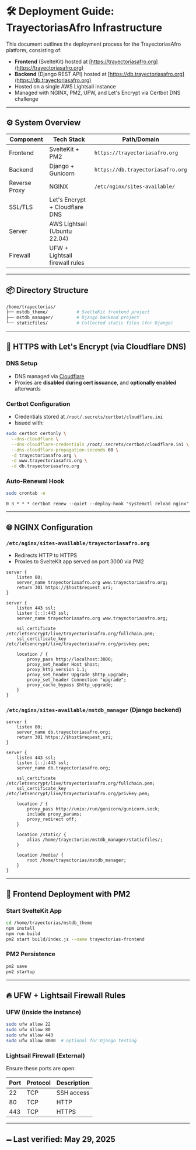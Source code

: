 # 🛠️ Deployment Guide: TrayectoriasAfro Infrastructure

This document outlines the deployment process for the TrayectoriasAfro platform, consisting of:

* **Frontend** (SvelteKit) hosted at [https://trayectoriasafro.org](https://trayectoriasafro.org)
* **Backend** (Django REST API) hosted at [https://db.trayectoriasafro.org](https://db.trayectoriasafro.org)
* Hosted on a single AWS Lightsail instance
* Managed with NGINX, PM2, UFW, and Let's Encrypt via Certbot DNS challenge

---

## ⚙️ System Overview

| Component     | Tech Stack                     | Path/Domain                       |
| ------------- | ------------------------------ | --------------------------------- |
| Frontend      | SvelteKit + PM2                | `https://trayectoriasafro.org`    |
| Backend       | Django + Gunicorn              | `https://db.trayectoriasafro.org` |
| Reverse Proxy | NGINX                          | `/etc/nginx/sites-available/`     |
| SSL/TLS       | Let's Encrypt + Cloudflare DNS |                                   |
| Server        | AWS Lightsail (Ubuntu 22.04)   |                                   |
| Firewall      | UFW + Lightsail firewall rules |                                   |

---

## 📦 Directory Structure

```bash
/home/trayectorias/
├── mstdb_theme/           # SvelteKit frontend project
├── mstdb_manager/         # Django backend project
└── staticfiles/           # Collected static files (for Django)
```

---

## 🔐 HTTPS with Let's Encrypt (via Cloudflare DNS)

### DNS Setup

* DNS managed via [Cloudflare](https://dash.cloudflare.com)
* Proxies are **disabled during cert issuance**, and **optionally enabled** afterwards

### Certbot Configuration

* Credentials stored at `/root/.secrets/certbot/cloudflare.ini`
* Issued with:

```bash
sudo certbot certonly \
  --dns-cloudflare \
  --dns-cloudflare-credentials /root/.secrets/certbot/cloudflare.ini \
  --dns-cloudflare-propagation-seconds 60 \
  -d trayectoriasafro.org \
  -d www.trayectoriasafro.org \
  -d db.trayectoriasafro.org
```

### Auto-Renewal Hook

```bash
sudo crontab -e
```

```cron
0 3 * * * certbot renew --quiet --deploy-hook "systemctl reload nginx"
```

---

## 🌐 NGINX Configuration

### `/etc/nginx/sites-available/trayectoriasafro.org`

* Redirects HTTP to HTTPS
* Proxies to SvelteKit app served on port 3000 via PM2

```nginx
server {
    listen 80;
    server_name trayectoriasafro.org www.trayectoriasafro.org;
    return 301 https://$host$request_uri;
}

server {
    listen 443 ssl;
    listen [::]:443 ssl;
    server_name trayectoriasafro.org www.trayectoriasafro.org;

    ssl_certificate /etc/letsencrypt/live/trayectoriasafro.org/fullchain.pem;
    ssl_certificate_key /etc/letsencrypt/live/trayectoriasafro.org/privkey.pem;

    location / {
        proxy_pass http://localhost:3000;
        proxy_set_header Host $host;
        proxy_http_version 1.1;
        proxy_set_header Upgrade $http_upgrade;
        proxy_set_header Connection "upgrade";
        proxy_cache_bypass $http_upgrade;
    }
}
```

### `/etc/nginx/sites-available/mstdb_manager` (Django backend)

```nginx
server {
    listen 80;
    server_name db.trayectoriasafro.org;
    return 301 https://$host$request_uri;
}

server {
    listen 443 ssl;
    listen [::]:443 ssl;
    server_name db.trayectoriasafro.org;

    ssl_certificate /etc/letsencrypt/live/trayectoriasafro.org/fullchain.pem;
    ssl_certificate_key /etc/letsencrypt/live/trayectoriasafro.org/privkey.pem;

    location / {
        proxy_pass http://unix:/run/gunicorn/gunicorn.sock;
        include proxy_params;
        proxy_redirect off;
    }

    location /static/ {
        alias /home/trayectorias/mstdb_manager/staticfiles/;
    }

    location /media/ {
        root /home/trayectorias/mstdb_manager;
    }
}
```

---

## 🚀 Frontend Deployment with PM2

### Start SvelteKit App

```bash
cd /home/trayectorias/mstdb_theme
npm install
npm run build
pm2 start build/index.js --name trayectorias-frontend
```

### PM2 Persistence

```bash
pm2 save
pm2 startup
```

---

## 🔥 UFW + Lightsail Firewall Rules

### UFW (Inside the instance)

```bash
sudo ufw allow 22
sudo ufw allow 80
sudo ufw allow 443
sudo ufw allow 8000  # optional for Django testing
```

### Lightsail Firewall (External)

Ensure these ports are open:

| Port | Protocol | Description |
| ---- | -------- | ----------- |
| 22   | TCP      | SSH access  |
| 80   | TCP      | HTTP        |
| 443  | TCP      | HTTPS       |

---

## 🗕️ Last verified: May 29, 2025
